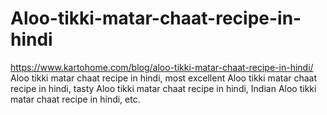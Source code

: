 # Aloo-tikki-matar-chaat-recipe-in-hindi
https://www.kartohome.com/blog/aloo-tikki-matar-chaat-recipe-in-hindi/ Aloo tikki matar chaat recipe in hindi, most excellent Aloo tikki matar chaat recipe in hindi, tasty Aloo tikki matar chaat recipe in hindi, Indian Aloo tikki matar chaat recipe in hindi, etc.
